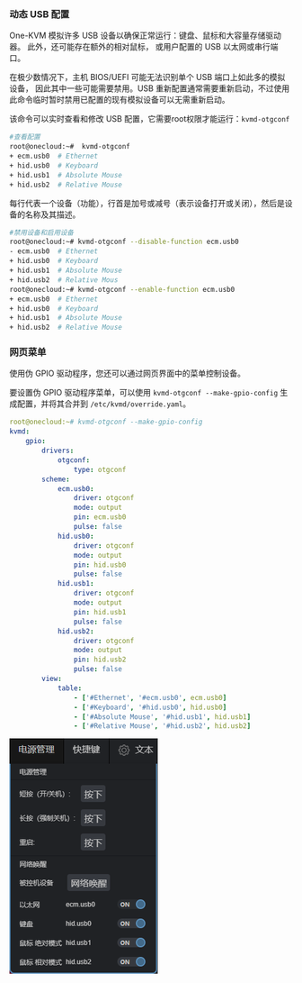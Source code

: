 ### 动态 USB 配置

One-KVM 模拟许多 USB 设备以确保正常运行：键盘、鼠标和大容量存储驱动器。 此外，还可能存在额外的相对鼠标， 或用户配置的 USB 以太网或串行端口。

在极少数情况下，主机 BIOS/UEFI 可能无法识别单个 USB 端口上如此多的模拟设备， 因此其中一些可能需要禁用。USB 重新配置通常需要重新启动，不过使用此命令临时暂时禁用已配置的现有模拟设备可以无需重新启动。

该命令可以实时查看和修改 USB 配置，它需要root权限才能运行：`kvmd-otgconf`

```bash
#查看配置
root@onecloud:~#  kvmd-otgconf
+ ecm.usb0  # Ethernet
+ hid.usb0  # Keyboard
+ hid.usb1  # Absolute Mouse
+ hid.usb2  # Relative Mouse
```

每行代表一个设备（功能），行首是加号或减号（表示设备打开或关闭），然后是设备的名称及其描述。

```bash
#禁用设备和启用设备
root@onecloud:~# kvmd-otgconf --disable-function ecm.usb0
- ecm.usb0  # Ethernet
+ hid.usb0  # Keyboard
+ hid.usb1  # Absolute Mouse
+ hid.usb2  # Relative Mous
root@onecloud:~# kvmd-otgconf --enable-function ecm.usb0
+ ecm.usb0  # Ethernet
+ hid.usb0  # Keyboard
+ hid.usb1  # Absolute Mouse
+ hid.usb2  # Relative Mouse
```

### 网页菜单

使用伪 GPIO 驱动程序，您还可以通过网页界面中的菜单控制设备。

要设置伪 GPIO 驱动程序菜单，可以使用 `kvmd-otgconf --make-gpio-config` 生成配置，并将其合并到  `/etc/kvmd/override.yaml`。

```yaml
root@onecloud:~# kvmd-otgconf --make-gpio-config
kvmd:
    gpio:
        drivers:
            otgconf:
                type: otgconf
        scheme:
            ecm.usb0:
                driver: otgconf
                mode: output
                pin: ecm.usb0
                pulse: false
            hid.usb0:
                driver: otgconf
                mode: output
                pin: hid.usb0
                pulse: false
            hid.usb1:
                driver: otgconf
                mode: output
                pin: hid.usb1
                pulse: false
            hid.usb2:
                driver: otgconf
                mode: output
                pin: hid.usb2
                pulse: false
        view:
            table:
                - ['#Ethernet', '#ecm.usb0', ecm.usb0]
                - ['#Keyboard', '#hid.usb0', hid.usb0]
                - ['#Absolute Mouse', '#hid.usb1', hid.usb1]
                - ['#Relative Mouse', '#hid.usb2', hid.usb2]
```

![PixPin_2024-06-30_20-34-03](./img/PixPin_2024-06-30_20-34-03.png)